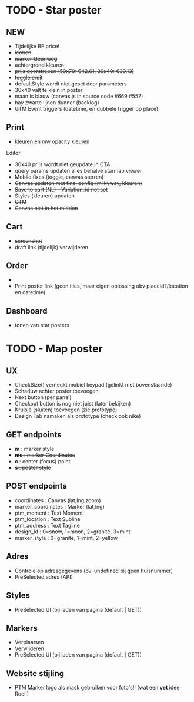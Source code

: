 # TODO - Star poster
NEW
---
- Tijdelijke BF price!
- ~~iconen~~
- ~~marker kleur weg~~
- ~~achtergrond kleuren~~
- ~~prijs doorstrepen (50x70: €42.61, 30x40: €39.13)~~
- ~~toggle eruit~~
- defaultStyle wordt niet geset door parameters
- 30x40 valt te klein in poster
- maan is blauw (canvas.js in source code #669 #557)
- hay zwarte lijnen dunner (backlog)
- GTM Event triggers (datetime, en dubbele trigger op place)

Print
---
- kleuren en mw opacity kleuren

Editor
- 30x40 prijs wordt niet geupdate in CTA
- query params updaten alles behalve starmap viewer
- ~~Mobile fixes (toggle, canvas sterren)~~
- ~~Canvas updaten met final config (milkyway, kleuren)~~
- ~~Save to cart (NL) - Variation_id not set~~
- ~~Styles (kleuren) updaten~~
- ~~GTM~~
- ~~Canvas niet in het midden~~

Cart
---
- ~~screenshot~~
- draft link (tijdelijk) verwijderen

Order
---
- 
- Print poster link (geen tiles, maar eigen oplossing obv placeid?/location en datetime)



Dashboard
---
- tonen van star posters

# TODO - Map poster

UX
---
- CheckSize() verneukt mobiel keypad (gelinkt met bovenstaande)
- Schaduw achter poster toevoegen
- Next button (per panel)
- Checkout button is nog niet juist (later bekijken)
- Kruisje (sluiten) toevoegen (zie prototype)
- Design Tab namaken als prototype (check ook nike)

GET endpoints
-------------
- **m** : marker style
- ~~**mc** : marker Coordinates~~
- **c** : center (focus) point
- ~~**s** : poster style~~

POST endpoints
--------------
- coordinates : Canvas (lat,lng,zoom)
- marker_coordinates : Marker (lat,lng)
- ptm_moment : Text Moment 
- ptm_location : Text Subline
- ptm_address : Text Tagline
- design_id : 0=snow, 1=moon, 2=granite, 3=mint
- marker_style : 0=granite, 1=mint, 2=yellow

Adres
-----
- Controle op adresgegevens (bv. undefined bij geen huisnummer)
- PreSelected adres (API)

Styles
------
- PreSelected UI (bij laden van pagina (default | GET))

Markers
-------
- Verplaatsen
- Verwijderen
- PreSelected UI (bij laden van pagina (default | GET))

Website stijling
-----
- PTM Marker logo als mask gebruiken voor foto's!! (wat een **vet** idee Roel!)